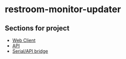 # restroom-monitor-updater



## Sections for project
* [Web Client](https://github.com/onebytegone/restroom-monitor-web)
* [API](https://github.com/onebytegone/restroom-monitor-server)
* [Serial/API bridge](https://github.com/onebytegone/restroom-monitor-updater)
